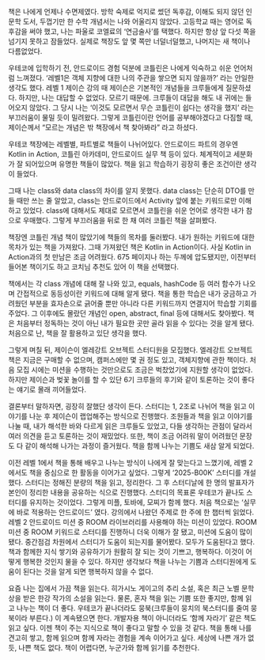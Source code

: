 책은 나에게 언제나 수면제였다. 방학 숙제로 억지로 썼던 독후감, 이해도 되지 않던 인문학 도서, 두껍기만 한 수학 개념서는 나와 어울리지 않았다. 고등학교 때는 영어로 독후감을 써야 했고, 나는 파울로 코엘료의 ‘연금술사’를 택했다. 하지만 항상 앞 다섯 쪽을 넘기지 못하고 잠들었다. 실제로 책장도 앞 몇 쪽만 너덜너덜했고, 나머지는 새 책이나 다름없었다. 

우테코에 입학하기 전, 안드로이드 경험 덕분에 코틀린은 나에게 익숙하고 쉬운 언어처럼 느껴졌다. ‘레벨1은 객체 지향에 대한 나의 주관을 쌓으면 되지 않을까?’ 라는 안일한 생각도 했다.
레벨 1 제이슨 강의 때 제이슨은 기본적인 개념들을 크루들에게 질문하셨다.
하지만, 나는 대답할 수 없었다. 모르기 때문에.
크루들이 대답을 해도 내 귀에는 들어오지 않았다. 그 당시 나는 ‘이것도 모르면서 무슨 코틀린이 쉽다는 생각을 했지’ 라는 부끄러움이 물밀 듯이 밀려왔다.
그렇게 코틀린이란 언어를 공부해야겠다고 다짐할 때, 제이슨께서 “모르는 개념은 밖 책장에서 책 찾아봐라” 라고 하셨다.

우테코 책장에는 레벨별, 파트별로 책들이 나뉘어있다. 안드로이드 파트의 경우엔 Kotlin in Action, 코틀린 아카데미, 안드로이드 실무 책 등이 있다. 체계적이고 세분화가 잘 되어있으며 유명한 책들이 많았다. 책을 읽고 학습하기 굉장히 좋은 조건이란 생각이 들었다.

그때 나는 class와 data class의 차이를 알지 못했다. data class는 단순히 DTO를 만들 때만 쓰는 줄 알았고, class는 안드로이드에서 Activity 앞에 붙는 키워드로만 이해하고 있었다. class에 대해서도 제대로 모르면서 코틀린을 쉬운 언어로 생각한 내가 참으로 우매했다. 그렇게 부끄러움을 뒤로 한 채 여러 코틀린 책을 살펴봤다.

책장엔 코틀린 개념 책이 많았기에 책들의 목차를 둘러봤다. 내가 원하는 키워드에 대한 목차가 있는 책을 가져왔다. 그때 가져왔던 책은 Kotlin in Action이다. 사실 Kotlin in Action과의 첫 만남은 조금 어려웠다. 675 페이지나 하는 두께에 압도됐지만, 이전부터 들어본 책이기도 하고 코치님 추천도 있어 이 책을 선택했다.

책에서는 각 class 개념에 대해 잘 나와 있고, equals, hashCode 등 여러 함수가 나오며 간접적으로 동등성이란 키워드에 대해 알게 됐다. 책을 통한 학습은 내가 궁금하고 가려웠던 부분을 효자손으로 긁어줄 뿐만 아니라 다른 키워드까지 연결지어 학습할 기회를 주었다. 그 이후에도 몰랐던 개념인 open, abstract, final 등에 대해서도 찾아봤다. 책은 처음부터 정독하는 것이 아닌 내가 필요한 곳만 골라 읽을 수 있다는 것을 알게 됐다. 처음으로 난, 책을 잘 활용하고 있단 생각을 했다. 

그렇게 며칠 뒤, 제이슨이 엘레강트 오브젝트 스터디원을 모집했다. 엘레강트 오브젝트 책은 지금은 구매할 수 없으며, 캠퍼스에만 몇 권 정도 있고, 객체지향에 관한 책이다. 처음 모집 시에는 미션을 수행하는 것만으로도 조금은 벅찼었기에 지원할 생각이 없었다. 하지만 제이슨과 벚꽃 놀이를 할 수 있단 6기 크루들의 후기와 같이 토론하는 것이 좋다는 얘기로 몰래 끼어들었다. 

결론부터 말하자면, 굉장히 잘했단 생각이 든다. 스터디는 1, 2조로 나뉘어 책을 읽고 이야기를 나눈 후 제이슨이 랩업해주는 방식으로 진행했다. 조원들과 책을 읽고 이야기를 나눌 때, 내가 해석한 바와 다르게 읽은 크루들도 있었고, 다들 생각하는 관점이 달라서 여러 의견을 듣고 토론하는 것이 재밌었다. 또한, 책이 조금 어려워 말이 어려웠던 문장도 다 같이 해석해 나가는 과정이 즐거웠다. 책을 함께 나누는 기쁨도 새삼 알게 되었다.

이전 레벨 1에서 책을 통해 배우고 나누는 방식이 나에게 잘 맞는다고 느꼈기에, 레벨 2에서도 책을 중심으로 한 활동을 이어가고 싶었다. 그렇게 ‘2025-B00K’ 스터디를 개설했다. 스터디는 정해진 분량의 책을 읽고, 정리한다. 그 후 스터디날에 한 명의 발표자가 본인이 정리한 내용을 공유하는 식으로 진행했다. 스터디의 목표론 우테코가 끝나도 스터디를 유지하는 것이었다. 그렇게 미플, 토바에, 모찌가 함께 했다. 처음 책으로는 ‘실무에 바로 적용하는 안드로이드’ 였다. 강의에서 나왔던 주제로 한 주에 한 챕터씩 읽었다. 레벨 2 안드로이드 미션 중 ROOM 라이브러리를 사용해야 하는 미션이 있었다. ROOM 미션 중 ROOM 키워드로 스터디를 진행하니 더욱 이해가 잘 됐고, 미션에 도움이 많이 됐다. 중간점검 차원에서 스터디가 도움이 되는지를 물어봤다. 모두가 도움된다고 했다. 책과 함께한 지식 쌓기와 공유하기가 원활히 잘 되는 것이 기쁘고, 행복하다. 이것이 어떻게 행복한 것인지 물을 수 있다. 하지만 생각보다 책을 나누는 기쁨과 스터디원에게 도움이 된다는 것을 알게 되면 행복하지 않을 수 없다.

요즘 나는 집에서 가끔 책을 읽는다. 히가시노 게이고의 추리 소설, 혹은 최근 노벨 문학상을 받은 한강 작가의 소설을 읽는다. 물론, 혼자 책을 읽는 기쁨 또한 좋지만, 함께 읽고 나누는 책이 더 좋다. 우테코가 끝나더라도 뭉북(크루들이 뭉치의 북스터디를 줄여 뭉북이라 부른다.) 이 계속됐으면 한다. 개발자용 책이 아니더라도 ‘함께 자라기’ 같은 책도 읽고 싶다. 이젠 책이 주는 지식으로 책이 좋다고 말할 수 있을 것 같다. 
책을 통해 나를 견고히 쌓고, 함께 읽으며 함께 자라는 경험을 계속 이어가고 싶다. 세상에 나쁜 개가 없듯, 나쁜 책도 없다. 책이 어렵다면, 누군가와 함께 읽기를 추천한다.
